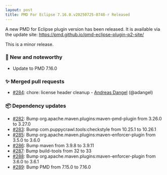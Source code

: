 ```yaml
---
layout: post
title: PMD For Eclipse 7.16.0.v20250725-0748-r Released
---
```


A new PMD for Eclipse plugin version has been released.
It is available via the update site: https://pmd.github.io/pmd-eclipse-plugin-p2-site/


This is a minor release.

### 🚀 New and noteworthy
* Update to PMD 7.16.0

### ✨ Merged pull requests
* [#284](https://github.com/pmd/pmd-eclipse-plugin/pull/284): chore: license header cleanup - [Andreas Dangel](https://github.com/adangel) (@adangel)

### 📦 Dependency updates
* [#282](https://github.com/pmd/pmd-eclipse-plugin/pull/282): Bump org.apache.maven.plugins:maven-pmd-plugin from 3.26.0 to 3.27.0
* [#283](https://github.com/pmd/pmd-eclipse-plugin/pull/283): Bump com.puppycrawl.tools:checkstyle from 10.25.1 to 10.26.1
* [#285](https://github.com/pmd/pmd-eclipse-plugin/pull/285): Bump org.apache.maven.plugins:maven-enforcer-plugin from 3.5.0 to 3.6.0
* [#286](https://github.com/pmd/pmd-eclipse-plugin/pull/286): Bump maven from 3.9.8 to 3.9.11
* [#287](https://github.com/pmd/pmd-eclipse-plugin/pull/287): Bump build-tools from 32 to 33
* [#288](https://github.com/pmd/pmd-eclipse-plugin/pull/288): Bump org.apache.maven.plugins:maven-enforcer-plugin from 3.6.0 to 3.6.1
* [#289](https://github.com/pmd/pmd-eclipse-plugin/pull/289): Bump PMD from 7.15.0 to 7.16.0

